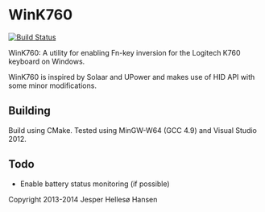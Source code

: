 WinK760
=======
[![Build Status](https://travis-ci.org/jesperhh/WinK760.svg?branch=master)](https://travis-ci.org/jesperhh/WinK760)

WinK760: A utility for enabling Fn-key inversion for the Logitech K760 keyboard on Windows.

WinK760 is inspired by Solaar and UPower and makes use of HID API with some minor modifications.

Building
--------
Build using CMake. Tested using MinGW-W64 (GCC 4.9) and Visual Studio 2012.

Todo
----
* Enable battery status monitoring (if possible)

Copyright 2013-2014 Jesper Hellesø Hansen
